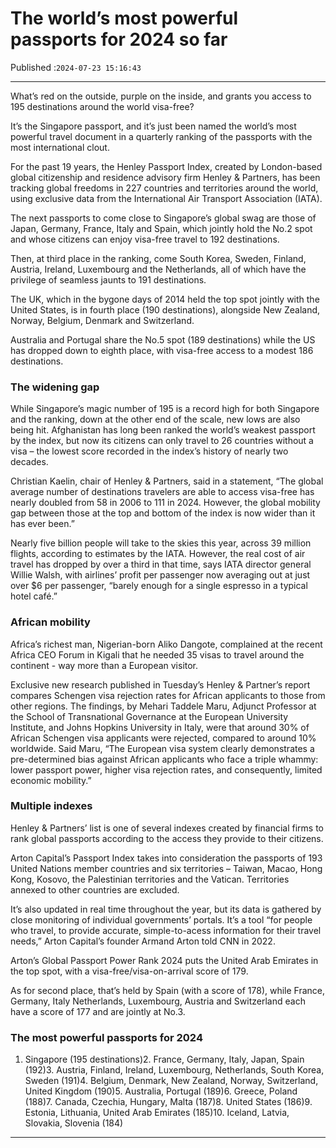 # The world’s most powerful passports for 2024 so far

Published :`2024-07-23 15:16:43`

---

What’s red on the outside, purple on the inside, and grants you access to 195 destinations around the world visa-free?

It’s the Singapore passport, and it’s just been named the world’s most powerful travel document in a quarterly ranking of the passports with the most international clout.

For the past 19 years, the Henley Passport Index, created by London-based global citizenship and residence advisory firm Henley & Partners, has been tracking global freedoms in 227 countries and territories around the world, using exclusive data from the International Air Transport Association (IATA).

The next passports to come close to Singapore’s global swag are those of Japan, Germany, France, Italy and Spain, which jointly hold the No.2 spot and whose citizens can enjoy visa-free travel to 192 destinations.

Then, at third place in the ranking, come South Korea, Sweden, Finland, Austria, Ireland, Luxembourg and the Netherlands, all of which have the privilege of seamless jaunts to 191 destinations.

The UK, which in the bygone days of 2014 held the top spot jointly with the United States, is in fourth place (190 destinations), alongside New Zealand, Norway, Belgium, Denmark and Switzerland.

Australia and Portugal share the No.5 spot (189 destinations) while the US has dropped down to eighth place, with visa-free access to a modest 186 destinations.

### The widening gap

While Singapore’s magic number of 195 is a record high for both Singapore and the ranking, down at the other end of the scale, new lows are also being hit. Afghanistan has long been ranked the world’s weakest passport by the index, but now its citizens can only travel to 26 countries without a visa – the lowest score recorded in the index’s history of nearly two decades.

Christian Kaelin, chair of Henley & Partners, said in a statement, “The global average number of destinations travelers are able to access visa-free has nearly doubled from 58 in 2006 to 111 in 2024. However, the global mobility gap between those at the top and bottom of the index is now wider than it has ever been.”

Nearly five billion people will take to the skies this year, across 39 million flights, according to estimates by the IATA. However, the real cost of air travel has dropped by over a third in that time, says IATA director general Willie Walsh, with airlines’ profit per passenger now averaging out at just over $6 per passenger, “barely enough for a single espresso in a typical hotel café.”

### African mobility

Africa’s richest man, Nigerian-born Aliko Dangote, complained at the recent Africa CEO Forum in Kigali that he needed 35 visas to travel around the continent - way more than a European visitor.

Exclusive new research published in Tuesday’s Henley & Partner’s report compares Schengen visa rejection rates for African applicants to those from other regions. The findings, by Mehari Taddele Maru, Adjunct Professor at the School of Transnational Governance at the European University Institute, and Johns Hopkins University in Italy, were that around 30% of African Schengen visa applicants were rejected, compared to around 10% worldwide. Said Maru, “The European visa system clearly demonstrates a pre-determined bias against African applicants who face a triple whammy: lower passport power, higher visa rejection rates, and consequently, limited economic mobility.”

### Multiple indexes

Henley & Partners’ list is one of several indexes created by financial firms to rank global passports according to the access they provide to their citizens.

Arton Capital’s Passport Index takes into consideration the passports of 193 United Nations member countries and six territories – Taiwan, Macao, Hong Kong, Kosovo, the Palestinian territories and the Vatican. Territories annexed to other countries are excluded.

It’s also updated in real time throughout the year, but its data is gathered by close monitoring of individual governments’ portals. It’s a tool “for people who travel, to provide accurate, simple-to-acess information for their travel needs,” Arton Capital’s founder Armand Arton told CNN in 2022.

Arton’s Global Passport Power Rank 2024 puts the United Arab Emirates in the top spot, with a visa-free/visa-on-arrival score of 179.

As for second place, that’s held by Spain (with a score of 178), while France, Germany, Italy Netherlands, Luxembourg, Austria and Switzerland each have a score of 177 and are jointly at No.3.

### The most powerful passports for 2024

1. Singapore (195 destinations)2. France, Germany, Italy, Japan, Spain (192)3. Austria, Finland, Ireland, Luxembourg, Netherlands, South Korea, Sweden (191)4. Belgium, Denmark, New Zealand, Norway, Switzerland, United Kingdom (190)5. Australia, Portugal (189)6. Greece, Poland (188)7. Canada, Czechia, Hungary, Malta (187)8. United States (186)9. Estonia, Lithuania, United Arab Emirates (185)10. Iceland, Latvia, Slovakia, Slovenia (184)

---

